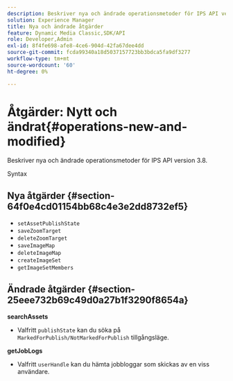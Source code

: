 ```yaml
---
description: Beskriver nya och ändrade operationsmetoder för IPS API version 3.8.
solution: Experience Manager
title: Nya och ändrade åtgärder
feature: Dynamic Media Classic,SDK/API
role: Developer,Admin
exl-id: 8f4fe698-afe8-4ce6-904d-42fa67dee4dd
source-git-commit: fcda99340a18d5037157723bb3bdca5fa9df3277
workflow-type: tm+mt
source-wordcount: '60'
ht-degree: 0%

---
```


# Åtgärder: Nytt och ändrat{#operations-new-and-modified}

Beskriver nya och ändrade operationsmetoder för IPS API version 3.8.

Syntax

## Nya åtgärder {#section-64f0e4cd01154bb68c4e3e2dd8732ef5}

* `setAssetPublishState`
* `saveZoomTarget`
* `deleteZoomTarget`
* `saveImageMap`
* `deleteImageMap`
* `createImageSet`
* `getImageSetMembers`

## Ändrade åtgärder {#section-25eee732b69c49d0a27b1f3290f8654a}

**searchAssets**

* Valfritt `publishState` kan du söka på `MarkedForPublish/NotMarkedForPublish` tillgångsläge.

**getJobLogs**

* Valfritt `userHandle` kan du hämta jobbloggar som skickas av en viss användare.
